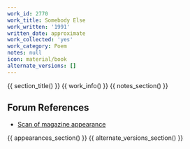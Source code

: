 ```yaml
---
work_id: 2770
work_title: Somebody Else
work_written: '1991'
written_date: approximate
work_collected: 'yes'
work_category: Poem
notes: null
icon: material/book
alternate_versions: []
---
```


{{ section_title() }}
{{ work_info() }}
{{ notes_section() }}
## Forum References
- [Scan of magazine appearance](https://bukowskiforum.com/threads/art-crimes-issue-11-april-1991.7165/)

{{ appearances_section() }}
{{ alternate_versions_section() }}